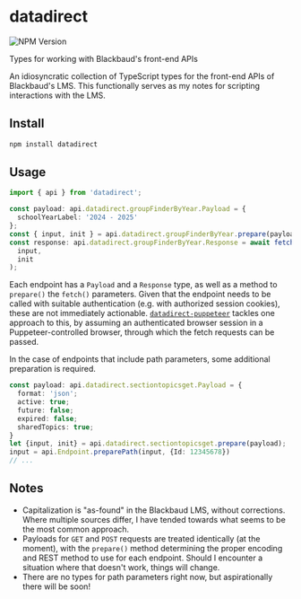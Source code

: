 # datadirect

![NPM Version](https://img.shields.io/npm/v/datadirect)

Types for working with Blackbaud's front-end APIs

An idiosyncratic collection of TypeScript types for the front-end APIs of Blackbaud's LMS. This functionally serves as my notes for scripting interactions with the LMS.

## Install

```sh
npm install datadirect
```

## Usage

```ts
import { api } from 'datadirect';

const payload: api.datadirect.groupFinderByYear.Payload = {
  schoolYearLabel: '2024 - 2025'
};
const { input, init } = api.datadirect.groupFinderByYear.prepare(payload);
const response: api.datadirect.groupFinderByYear.Response = await fetch(
  input,
  init
);
```

Each endpoint has a `Payload` and a `Response` type, as well as a method to `prepare()` the `fetch()` parameters. Given that the endpoint needs to be called with suitable authentication (e.g. with authorized session cookies), these are not immediately actionable. [`datadirect-puppeteer`](../datadirect-puppeteer) tackles one approach to this, by assuming an authenticated browser session in a Puppeteer-controlled browser, through which the fetch requests can be passed.

In the case of endpoints that include path parameters, some additional preparation is required.

```ts
const payload: api.datadirect.sectiontopicsget.Payload = {
  format: 'json';
  active: true;
  future: false;
  expired: false;
  sharedTopics: true;
}
let {input, init} = api.datadirect.sectiontopicsget.prepare(payload);
input = api.Endpoint.preparePath(input, {Id: 12345678})
// ...
```

## Notes

- Capitalization is "as-found" in the Blackbaud LMS, without corrections. Where multiple sources differ, I have tended towards what seems to be the most common approach.
- Payloads for `GET` and `POST` requests are treated identically (at the moment), with the `prepare()` method determining the proper encoding and REST method to use for each endpoint. Should I encounter a situation where that doesn't work, things will change.
- There are no types for path parameters right now, but aspirationally there will be soon!
